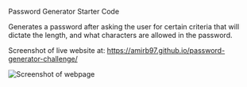 Password Generator Starter Code

Generates a password after asking the user for certain criteria that will dictate the length, and what characters are allowed in the password.

Screenshot of live website at: https://amirb97.github.io/password-generator-challenge/

![Screenshot of webpage](./images/password-generator-website.png!raw=true)
